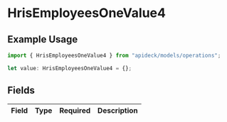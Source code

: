 # HrisEmployeesOneValue4

## Example Usage

```typescript
import { HrisEmployeesOneValue4 } from "apideck/models/operations";

let value: HrisEmployeesOneValue4 = {};
```

## Fields

| Field       | Type        | Required    | Description |
| ----------- | ----------- | ----------- | ----------- |
